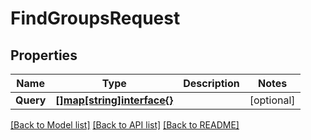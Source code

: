 # FindGroupsRequest

## Properties

Name | Type | Description | Notes
------------ | ------------- | ------------- | -------------
**Query** | [**[]map[string]interface{}**](map.md) |  | [optional] 

[[Back to Model list]](../README.md#documentation-for-models) [[Back to API list]](../README.md#documentation-for-api-endpoints) [[Back to README]](../README.md)


